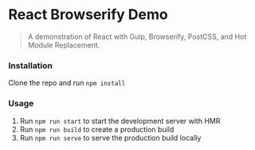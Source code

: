 # React Browserify Demo
> A demonstration of React with Gulp, Browserify, PostCSS, and Hot Module Replacement.

### Installation
Clone the repo and run `npm install`

### Usage
1. Run `npm run start` to start the development server with HMR
2. Run `npm run build` to create a production build
3. Run `npm run serve` to serve the production build locally
